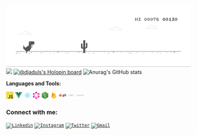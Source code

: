![](https://github.com/arul21/arul21/blob/master/img/dino.gif)
![](https://komarev.com/ghpvc/?username=arul21)
[![@djaduls's Holopin board](https://holopin.io/api/user/board?user=djaduls)](https://holopin.io/@djaduls)
![Anurag's GitHub stats](https://github-readme-stats.vercel.app/api?username=arul21&count_private=true&show_icons=true&theme=chartreuse-dark)




<!-- [![Top Langs](https://github-readme-stats.vercel.app/api/top-langs/?username=arul21&theme=chartreuse-dark)](https://github.com/anuraghazra/github-readme-stats) -->

**Languages and Tools:**

<code><img height="20" src="https://raw.githubusercontent.com/github/explore/80688e429a7d4ef2fca1e82350fe8e3517d3494d/topics/javascript/javascript.png"></code>
<code><img height="20" src="https://raw.githubusercontent.com/github/explore/80688e429a7d4ef2fca1e82350fe8e3517d3494d/topics/vue/vue.png"></code>
<code><img height="20" src="https://raw.githubusercontent.com/github/explore/80688e429a7d4ef2fca1e82350fe8e3517d3494d/topics/react/react.png"></code>
<code><img height="20" src="https://raw.githubusercontent.com/github/explore/5c058a388828bb5fde0bcafd4bc867b5bb3f26f3/topics/graphql/graphql.png"></code>
<code><img height="20" src="https://raw.githubusercontent.com/github/explore/80688e429a7d4ef2fca1e82350fe8e3517d3494d/topics/nodejs/nodejs.png"></code>
<code><img height="20" src="https://raw.githubusercontent.com/github/explore/80688e429a7d4ef2fca1e82350fe8e3517d3494d/topics/firebase/firebase.png"></code>
<code><img height="20" src="https://raw.githubusercontent.com/github/explore/80688e429a7d4ef2fca1e82350fe8e3517d3494d/topics/git/git.png"></code>
<code><img height="20" src="https://raw.githubusercontent.com/github/explore/28b02bbc9ad9f7a503c43775aebeb515dc2da5fc/topics/nextjs/nextjs.png"></code>
<code><img height="20" src="https://raw.githubusercontent.com/github/explore/80688e429a7d4ef2fca1e82350fe8e3517d3494d/topics/express/express.png"></code>

### Connect with me:

<code><a href="https://www.linkedin.com/in/khairul-baharuddin"><img width="40px" src="https://img.icons8.com/color/8x/000000/linkedin.png" title="Linkedin"/></a></code>
<code><a href="https://www.instagram.com/djaduls"><img width="40px" src="https://img.icons8.com/fluent/48/000000/instagram-new.png" title="Instagram"/></a></code>
<code><a href="https://twitter.com/djaduls"><img width="40px" src="https://img.icons8.com/fluent/48/000000/twitter.png" title="Twitter"/></a></code>
<code><a href="mailto:khairulba21@gmail.com"><img width="40px" src="https://img.icons8.com/fluent/48/000000/gmail.png" title="Gmail"/></a></code>

